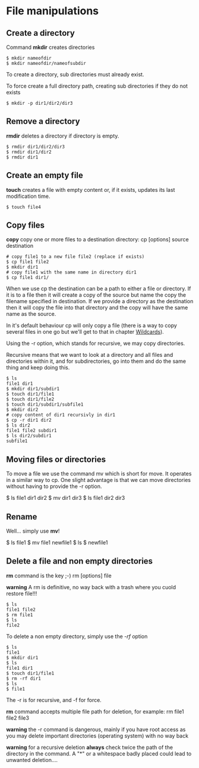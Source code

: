 # File manipulations

## Create a directory

Command **mkdir** creates directories

    $ mkdir nameofdir
    $ mkdir nameofdir/nameofsubdir

To create a directory, sub directories must already exist.

To force create a full directory path, creating sub directories if they do not exists

    $ mkdir -p dir1/dir2/dir3

## Remove a directory

**rmdir** deletes a directory if directory is empty.

    $ rmdir dir1/dir2/dir3
    $ rmdir dir1/dir2
    $ rmdir dir1

## Create an empty file

**touch** creates a file with empty content or,
if it exists, updates its last modification time.

    $ touch file4

## Copy files

**copy** copy one or more files to a destination directory: cp [options] source destination

    # copy file1 to a new file file2 (replace if exists)
    $ cp file1 file2
    $ mkdir dir1
    # copy file1 with the same name in directory dir1
    $ cp file1 dir1/

When we use cp the destination can be a path to either a file or directory.
If it is to a file then it will create a copy of the source but name the copy
 the filename specified in destination.
 If we provide a directory as the destination then it will copy the file into that directory and the copy will have the same name as the source.

In it's default behaviour cp will only copy a file (there is a way to copy several files in one go but we'll get to that in chapter [Wildcards](08_wildcards.md)).

Using the -r option, which stands for recursive, we may copy directories. 

Recursive means that we want to look at a directory and all files and
directories within it, and for subdirectories, go into them and do the same
thing and keep doing this.

    $ ls
    file1 dir1
    $ mkdir dir1/subdir1
    $ touch dir1/file1
    $ touch dir1/file2
    $ touch dir1/subdir1/subfile1
    $ mkdir dir2
    # copy content of dir1 recursivly in dir1
    $ cp -r dir1 dir2
    $ ls dir2
    file1 file2 subdir1
    $ ls dir2/subdir1
    subfile1

## Moving files or directories

To move a file we use the command mv which is short for move. It operates in a similar way to cp. One slight advantage is that we can move directories without having to provide the -r option.


   $ ls
   file1 dir1 dir2
   $ mv dir1 dir3
   $ ls
   file1 dir2 dir3

## Rename

Well... simply use **mv**!

  $ ls
  file1
  $ mv file1 newfile1
  $ ls
  $ newfile1

## Delete a file and non empty directories

**rm** command is the  key ;-)  rm [options] file

**warning** A rm is definitive, no way back with a trash where you cuold restore file!!!

    $ ls
    file1 file2
    $ rm file1
    $ ls
    file2

To delete a non empty directory, simply use the *-rf* option

    $ ls
    file1
    $ mkdir dir1
    $ ls
    file1 dir1
    $ touch dir1/file1
    $ rm -rf dir1
    $ ls
    $ file1

The -r is for recursive, and -f for force.

**rm** command accepts multiple file path for deletion, for example:  rm file1 file2 file3

**warning** the -r command is dangerous, mainly if you have root access as
you may delete important directories (operating system) with no way back

**warning** for a recursive deletion **always** check twice the path of the
directory in the command. A "*" or a whitespace badly placed could lead to
unwanted deletion....



